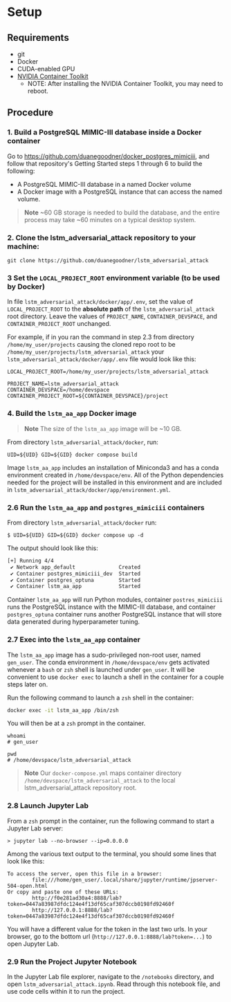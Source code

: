 # Setup

## Requirements

* git
* Docker
* CUDA-enabled GPU
* [NVIDIA Container Toolkit](https://docs.nvidia.com/datacenter/cloud-native/container-toolkit/overview.html#installation-guide)
  * NOTE: After installing the NVIDIA Container Toolkit, you may need to reboot.



## Procedure

### 1.  Build a PostgreSQL MIMIC-III database inside a Docker container

Go to https://github.com/duanegoodner/docker_postgres_mimiciii, and follow that repository's Getting Started steps 1 through 6 to build the following:
- A PostgreSQL MIMIC-III database in a named Docker volume
- A Docker image with a PostgreSQL instance that can access the named volume.

> **Note**  ~60 GB storage is needed to build the database, and the entire process may take ~60 minutes on a typical desktop system.

### 2. Clone the lstm_adversarial_attack repository to your machine:

```shell
git clone https://github.com/duanegoodner/lstm_adversarial_attack
```


### 3 Set the `LOCAL_PROJECT_ROOT` environment variable (to be used by Docker)

In file `lstm_adversarial_attack/docker/app/.env`, set the value of `LOCAL_PROJECT_ROOT` to the **absolute path** of the `lstm_adversarial_attack` root directory. Leave the values of `PROJECT_NAME`, `CONTAINER_DEVSPACE`, and `CONTAINER_PROJECT_ROOT` unchanged.

For example, if in you ran the command in step 2.3 from directory `/home/my_user/projects` causing the cloned repo root to be `/home/my_user/projects/lstm_adversarial_attack`  your `lstm_adversarial_attack/docker/app/.env` file would look like this:

```shell
LOCAL_PROJECT_ROOT=/home/my_user/projects/lstm_adversarial_attack

PROJECT_NAME=lstm_adversarial_attack
CONTAINER_DEVSPACE=/home/devspace
CONTAINER_PROJECT_ROOT=${CONTAINER_DEVSPACE}/project
```


### 4. Build the `lstm_aa_app` Docker image

> **Note** The size of the `lstm_aa_app` image will be ~10 GB.

From directory `lstm_adversarial_attack/docker`, run:

```shell
UID=${UID} GID=${GID} docker compose build
```
Image `lstm_aa_app` includes an installation of Miniconda3 and has a conda environment created in `/home/devspace/env`. All of the Python dependencies needed for the project will be installed in this environment and are included in `lstm_adversarial_attack/docker/app/environment.yml`. 

### 2.6 Run the `lstm_aa_app` and `postgres_mimiciii` containers

From directory `lstm_adversarial_attack/docker` run:

```shell
$ UID=${UID} GID=${GID} docker compose up -d
```
The output should look like this:

```bash
[+] Running 4/4
 ✔ Network app_default              Created                                                                                                  0.2s 
 ✔ Container postgres_mimiciii_dev  Started                                                                                                  0.7s 
 ✔ Container postgres_optuna        Started                                                                                                  0.7s 
 ✔ Container lstm_aa_app            Started 
```

Container `lstm_aa_app` will run Python modules, container `postres_mimiciii` runs the PostgreSQL instance with the MIMIC-III database, and container `postgres_optuna` container runs another PostgreSQL instance that will store data generated during hyperparameter tuning.


### 2.7 Exec into the `lstm_aa_app` container

The `lstm_aa_app` image has a sudo-privileged non-root user,  named `gen_user`.  The conda environment in `/home/devspace/env` gets activated whenever a `bash` or `zsh` shell is launched under `gen_user`. It will be convenient to use `docker exec` to launch a shell in the container for a couple steps later on.

Run the following command to launch a `zsh` shell in the container:

```bash 
docker exec -it lstm_aa_app /bin/zsh
```

You will then be at a `zsh` prompt in the container.

```shell
whoami
# gen_user

pwd
# /home/devspace/lstm_adversarial_attack
```
> **Note** Our `docker-compose.yml` maps container directory `/home/devspace/lstm_adversarial_attack` to the local lstm_adversarial_attack repository root.


### 2.8 Launch Jupyter Lab

From a `zsh` prompt in the container, run the following command to start a Jupyter Lab server:

```
> jupyter lab --no-browser --ip=0.0.0.0
```

Among the various text output to the terminal, you should some lines that look like this:

```
To access the server, open this file in a browser:
        file:///home/gen_user/.local/share/jupyter/runtime/jpserver-504-open.html
Or copy and paste one of these URLs:
        http://f0e281ad30a4:8888/lab?token=0447a83987dfdc124e4f13df65caf307dccb0198fd92460f
        http://127.0.0.1:8888/lab?token=0447a83987dfdc124e4f13df65caf307dccb0198fd92460f
```

You will have a different value for the token in the last two urls. In your browser, go to the bottom url (`http://127.0.0.1:8888/lab?token=...`) to open Jupyter Lab.



### 2.9 Run the Project Jupyter Notebook

In the Jupyter Lab file explorer, navigate to the `/notebooks` directory, and open `lstm_adversarial_attack.ipynb`. Read through this notebook file, and use code cells within it to run the project.

